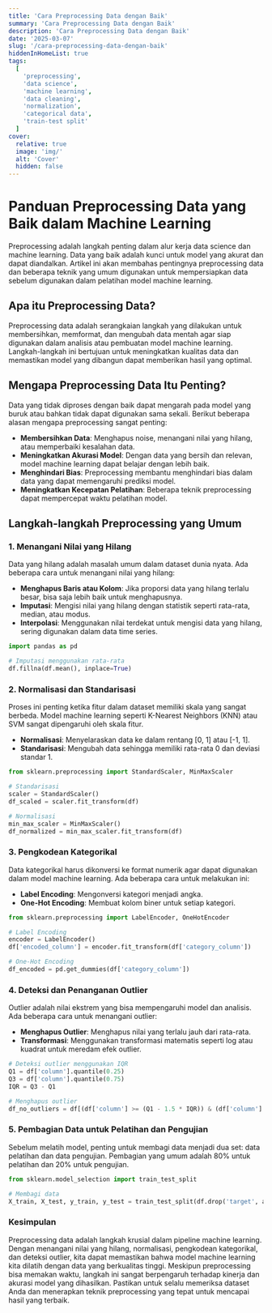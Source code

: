 ```yaml
---
title: 'Cara Preprocessing Data dengan Baik'
summary: 'Cara Preprocessing Data dengan Baik'
description: 'Cara Preprocessing Data dengan Baik'
date: '2025-03-07'
slug: '/cara-preprocessing-data-dengan-baik'
hiddenInHomeList: true
tags:
  [
    'preprocessing',
    'data science',
    'machine learning',
    'data cleaning',
    'normalization',
    'categorical data',
    'train-test split'
  ]
cover:
  relative: true
  image: 'img/'
  alt: 'Cover'
  hidden: false
---
```

# Panduan Preprocessing Data yang Baik dalam Machine Learning

Preprocessing adalah langkah penting dalam alur kerja data science dan machine learning. Data yang baik adalah kunci untuk model yang akurat dan dapat diandalkan. Artikel ini akan membahas pentingnya preprocessing data dan beberapa teknik yang umum digunakan untuk mempersiapkan data sebelum digunakan dalam pelatihan model machine learning.

## Apa itu Preprocessing Data?

Preprocessing data adalah serangkaian langkah yang dilakukan untuk membersihkan, memformat, dan mengubah data mentah agar siap digunakan dalam analisis atau pembuatan model machine learning. Langkah-langkah ini bertujuan untuk meningkatkan kualitas data dan memastikan model yang dibangun dapat memberikan hasil yang optimal.

## Mengapa Preprocessing Data Itu Penting?

Data yang tidak diproses dengan baik dapat mengarah pada model yang buruk atau bahkan tidak dapat digunakan sama sekali. Berikut beberapa alasan mengapa preprocessing sangat penting:
- **Membersihkan Data**: Menghapus noise, menangani nilai yang hilang, atau memperbaiki kesalahan data.
- **Meningkatkan Akurasi Model**: Dengan data yang bersih dan relevan, model machine learning dapat belajar dengan lebih baik.
- **Menghindari Bias**: Preprocessing membantu menghindari bias dalam data yang dapat memengaruhi prediksi model.
- **Meningkatkan Kecepatan Pelatihan**: Beberapa teknik preprocessing dapat mempercepat waktu pelatihan model.

## Langkah-langkah Preprocessing yang Umum

### 1. Menangani Nilai yang Hilang

Data yang hilang adalah masalah umum dalam dataset dunia nyata. Ada beberapa cara untuk menangani nilai yang hilang:
- **Menghapus Baris atau Kolom**: Jika proporsi data yang hilang terlalu besar, bisa saja lebih baik untuk menghapusnya.
- **Imputasi**: Mengisi nilai yang hilang dengan statistik seperti rata-rata, median, atau modus.
- **Interpolasi**: Menggunakan nilai terdekat untuk mengisi data yang hilang, sering digunakan dalam data time series.

```python
import pandas as pd

# Imputasi menggunakan rata-rata
df.fillna(df.mean(), inplace=True)
```
### 2. Normalisasi dan Standarisasi
Proses ini penting ketika fitur dalam dataset memiliki skala yang sangat berbeda. Model machine learning seperti K-Nearest Neighbors (KNN) atau SVM sangat dipengaruhi oleh skala fitur.

- **Normalisasi**: Menyelaraskan data ke dalam rentang [0, 1] atau [-1, 1].
- **Standarisasi**: Mengubah data sehingga memiliki rata-rata 0 dan deviasi standar 1.
```python
from sklearn.preprocessing import StandardScaler, MinMaxScaler

# Standarisasi
scaler = StandardScaler()
df_scaled = scaler.fit_transform(df)

# Normalisasi
min_max_scaler = MinMaxScaler()
df_normalized = min_max_scaler.fit_transform(df) 
```
### 3. Pengkodean Kategorikal
Data kategorikal harus dikonversi ke format numerik agar dapat digunakan dalam model machine learning. Ada beberapa cara untuk melakukan ini:

- **Label Encoding**: Mengonversi kategori menjadi angka.
- **One-Hot Encoding**: Membuat kolom biner untuk setiap kategori.
```python
from sklearn.preprocessing import LabelEncoder, OneHotEncoder

# Label Encoding
encoder = LabelEncoder()
df['encoded_column'] = encoder.fit_transform(df['category_column'])

# One-Hot Encoding
df_encoded = pd.get_dummies(df['category_column']) 
```
### 4. Deteksi dan Penanganan Outlier
Outlier adalah nilai ekstrem yang bisa mempengaruhi model dan analisis. Ada beberapa cara untuk menangani outlier:

- **Menghapus Outlier**: Menghapus nilai yang terlalu jauh dari rata-rata.
- **Transformasi**: Menggunakan transformasi matematis seperti log atau kuadrat untuk meredam efek outlier.
```python
# Deteksi outlier menggunakan IQR
Q1 = df['column'].quantile(0.25)
Q3 = df['column'].quantile(0.75)
IQR = Q3 - Q1

# Menghapus outlier
df_no_outliers = df[(df['column'] >= (Q1 - 1.5 * IQR)) & (df['column'] <= (Q3 + 1.5 * IQR))]
```

### 5. Pembagian Data untuk Pelatihan dan Pengujian
Sebelum melatih model, penting untuk membagi data menjadi dua set: data pelatihan dan data pengujian. Pembagian yang umum adalah 80% untuk pelatihan dan 20% untuk pengujian.
```python
from sklearn.model_selection import train_test_split

# Membagi data
X_train, X_test, y_train, y_test = train_test_split(df.drop('target', axis=1), df['target'], test_size=0.2, random_state=42)
```

### Kesimpulan
Preprocessing data adalah langkah krusial dalam pipeline machine learning. Dengan menangani nilai yang hilang, normalisasi, pengkodean kategorikal, dan deteksi outlier, kita dapat memastikan bahwa model machine learning kita dilatih dengan data yang berkualitas tinggi. Meskipun preprocessing bisa memakan waktu, langkah ini sangat berpengaruh terhadap kinerja dan akurasi model yang dihasilkan. Pastikan untuk selalu memeriksa dataset Anda dan menerapkan teknik preprocessing yang tepat untuk mencapai hasil yang terbaik. 